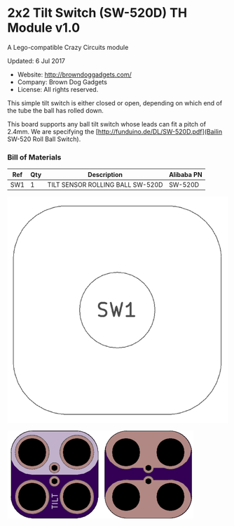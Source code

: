 <!--- start title --->
# 2x2 Tilt Switch (SW-520D) TH Module v1.0
A Lego-compatible Crazy Circuits module

Updated: 6 Jul 2017
- Website: http://browndoggadgets.com/
- Company: Brown Dog Gadgets
- License: All rights reserved.
<!--- end title --->

This simple tilt switch is either closed or open, depending on which end of the tube the ball has rolled down.

This board supports any ball tilt switch whose leads can fit a pitch of 2.4mm. We are specifying the [http://funduino.de/DL/SW-520D.pdf](Bailin SW-520 Roll Ball Switch).

<!--- bom start --->
### Bill of Materials

|Ref|Qty|Description|Alibaba PN|
|---|---|-----------|------|
|SW1|1|TILT SENSOR ROLLING BALL SW-520D|SW-520D|


<!--- bom end --->
![Assembly Diagram](assembly.png)

![Gerber Preview](preview.png)


